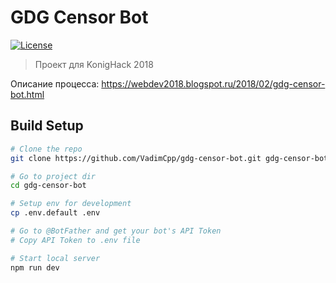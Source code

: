 # GDG Censor Bot

<a href="http://opensource.org/licenses/MIT"><img src="https://camo.githubusercontent.com/576f25c78e59902f0c6ccfff81f0448ef660e90d/687474703a2f2f696d672e736869656c64732e696f2f62616467652f4c6963656e73652d4d49542d626c75652e737667" alt="License" data-canonical-src="http://img.shields.io/badge/License-MIT-blue.svg" style="max-width:100%;"></a>

> Проект для KonigHack 2018

Описание процесса:
https://webdev2018.blogspot.ru/2018/02/gdg-censor-bot.html

## Build Setup

``` bash
# Clone the repo
git clone https://github.com/VadimCpp/gdg-censor-bot.git gdg-censor-bot

# Go to project dir
cd gdg-censor-bot

# Setup env for development
cp .env.default .env

# Go to @BotFather and get your bot's API Token
# Copy API Token to .env file

# Start local server
npm run dev

```
